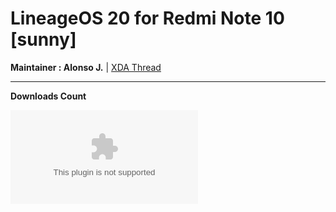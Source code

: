 # LineageOS 20 for Redmi Note 10 [sunny]

**Maintainer : Alonso J.** | [XDA Thread](https://forum.xda-developers.com/t/rom-13-unofficial-lineageos-20-mojito-sunny-ota-safetynet-signature-spoofing.4436693/)

---------------------------------------

**Downloads Count**

[![Github Releases (by Release)](https://img.shields.io/github/downloads/alonsoj636/lineage-alonsoj-releases/20-20230127/lineage-20.0-20230127-UNOFFICIAL-sunny.zip?color=red&label=Alonso%27s%20Cave&logo=e&style=social)](https://github.com/alonsoj636/lineage-alonsoj-releases/releases)
